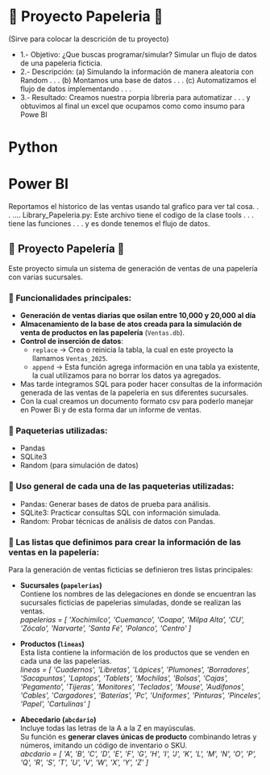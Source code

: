 # 📝 Proyecto Papeleria 📝

(Sirve para colocar la descrición de tu proyecto) 

* 1.- Objetivo: ¿Que buscas programar/simular? Simular un flujo de datos de una papeleria ficticia.
* 2.- Descripción: (a) Simulando la información de manera aleatoria con Random . . . (b) Montamos una base de datos . . . 
    (c) Automatizamos el flujo de datos implementando . . . 
* 3.- Resultado: Creamos nuestra porpia libreria para automatizar . . .  y obtuvimos al final un excel que ocupamos como como insumo para Powe BI
  
# Python 
# Power BI 

Reportamos el historico de las ventas usando tal grafico para ver tal cosa. . .
....
Library_Papeleria.py: Este archivo tiene el codigo de la clase tools . . .  tiene las funciones . . .  y es donde tenemos el flujo de datos. 

##  📝 Proyecto Papelería 📝 

Este proyecto simula un sistema de generación de ventas de una papelería con varias sucursales. 

### 🔹 Funcionalidades principales:
- **Generación de ventas diarias que osilan entre 10,000 y 20,000 al día** 
- **Almacenamiento de la base de atos creada para la simulación de venta de productos en las papelería** (`Ventas.db`).
- **Control de inserción de datos**:
  - `replace` → Crea o reinicia la tabla, la cual en este proyecto la llamamos `Ventas_2025`.
  - `append` → Esta función agrega información en una tabla ya existente, la cual utilizamos para no borrar los datos ya agregados.
- Mas tarde integramos SQL para poder hacer consultas de la información generada de las ventas de la papeleria en sus diferentes sucursales.
- Con la cual creamos un documento formato csv para poderlo manejar en Power Bi y de esta forma dar un informe de ventas. 

### 🔹 Paqueterias utilizadas:
- Pandas
- SQLite3
- Random (para simulación de datos)

### 🔹 Uso general de cada una de las paqueterias utilizadas:
- Pandas: Generar bases de datos de prueba para análisis.
- SQLite3: Practicar consultas SQL con información simulada.
- Random: Probar técnicas de análisis de datos con Pandas.

 ### 📂 Las listas que definimos para crear la información de las ventas en la papelería: 

Para la generación de ventas ficticias se definieron tres listas principales:

- **Sucursales (`papelerias`)**  
  Contiene los nombres de las delegaciones en donde se encuentran las sucursales ficticias de papelerias simuladas, donde se realizan las ventas.  
  *papelerias = [
    'Xochimilco', 'Cuemanco', 'Coapa', 'Milpa Alta',
    'CU', 'Zócalo', 'Narvarte', 'Santa Fé', 'Polanco',
    'Centro'
  ]*

- **Productos (`lineas`)**  
  Esta lista contiene la información de los productos que se venden en cada una de las papelerias.  
  *lineas = [
    'Cuadernos', 'Libretas', 'Lápices', 'Plumones', 'Borradores', 'Sacapuntas',
    'Laptops', 'Tablets', 'Mochilas', 'Bolsas', 'Cajas', 'Pegamento', 'Tijeras',
    'Monitores', 'Teclados', 'Mouse', 'Audífonos', 'Cables', 'Cargadores', 'Baterías',
    'Pc', 'Uniformes', 'Pinturas', 'Pinceles', 'Papel', 'Cartulinas' ]*

- **Abecedario (`abcdario`)**  
  Incluye todas las letras de la A a la Z en mayúsculas.  
  Su función es **generar claves únicas de producto** combinando letras y números, imitando un código de inventario o SKU.  
  *abcdario = [
    'A', 'B', 'C', 'D', 'E', 'F', 'G', 'H', 'I', 'J',
    'K', 'L', 'M', 'N', 'O', 'P', 'Q', 'R', 'S', 'T',
    'U', 'V', 'W', 'X', 'Y', 'Z'
]*

